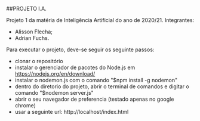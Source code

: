 ##PROJETO I.A.

Projeto 1 da matéria de Inteligência Artificial do ano de 2020/21. Integrantes:
- Alisson Flecha;
- Adrian Fuchs.

Para executar o projeto, deve-se seguir os seguinte passos:
- clonar o repositório
- instalar o gerenciador de pacotes do Node.js em https://nodejs.org/en/download/
- instalar o nodemon.js com o comando "$npm install -g nodemon"
- dentro do diretorio do projeto, abrir o terminal de comandos e digitar o comando "$nodemon server.js"
- abrir o seu navegador de preferencia (testado apenas no google chrome)
- usar a seguinte url: http://localhost/index.html
